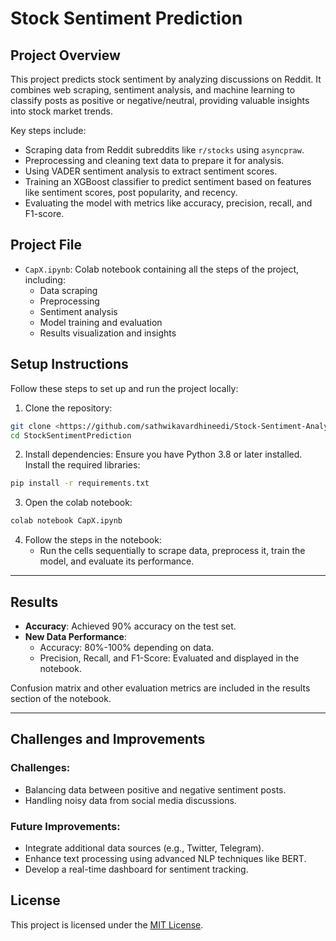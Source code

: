 
# Stock Sentiment Prediction

## Project Overview
This project predicts stock sentiment by analyzing discussions on Reddit. It combines web scraping, sentiment analysis, and machine learning to classify posts as positive or negative/neutral, providing valuable insights into stock market trends.

Key steps include:
- Scraping data from Reddit subreddits like `r/stocks` using `asyncpraw`.
- Preprocessing and cleaning text data to prepare it for analysis.
- Using VADER sentiment analysis to extract sentiment scores.
- Training an XGBoost classifier to predict sentiment based on features like sentiment scores, post popularity, and recency.
- Evaluating the model with metrics like accuracy, precision, recall, and F1-score.

## Project File
- `CapX.ipynb`: Colab notebook containing all the steps of the project, including:
  - Data scraping
  - Preprocessing
  - Sentiment analysis
  - Model training and evaluation
  - Results visualization and insights


## Setup Instructions
Follow these steps to set up and run the project locally:

1. Clone the repository:
```bash
git clone <https://github.com/sathwikavardhineedi/Stock-Sentiment-Analysis/tree/main>
cd StockSentimentPrediction
```

2. Install dependencies:
Ensure you have Python 3.8 or later installed. Install the required libraries:
```bash
pip install -r requirements.txt
```

3. Open the colab notebook:
```bash
colab notebook CapX.ipynb
```

4. Follow the steps in the notebook:
   - Run the cells sequentially to scrape data, preprocess it, train the model, and evaluate its performance.

---

## Results
- **Accuracy**: Achieved 90% accuracy on the test set.
- **New Data Performance**:
  - Accuracy: 80%-100% depending on data.
  - Precision, Recall, and F1-Score: Evaluated and displayed in the notebook.

Confusion matrix and other evaluation metrics are included in the results section of the notebook.

---

## Challenges and Improvements
### Challenges:
- Balancing data between positive and negative sentiment posts.
- Handling noisy data from social media discussions.

### Future Improvements:
- Integrate additional data sources (e.g., Twitter, Telegram).
- Enhance text processing using advanced NLP techniques like BERT.
- Develop a real-time dashboard for sentiment tracking.


## License
This project is licensed under the [MIT License](LICENSE).



